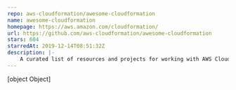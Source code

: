 ```yaml
---
repo: aws-cloudformation/awesome-cloudformation
name: awesome-cloudformation
homepage: https://aws.amazon.com/cloudformation/
url: https://github.com/aws-cloudformation/awesome-cloudformation
stars: 604
starredAt: 2019-12-14T08:51:32Z
description: |-
    A curated list of resources and projects for working with AWS CloudFormation.
---
```


[object Object]
